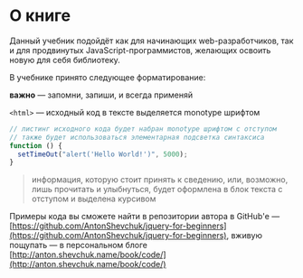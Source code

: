 # О книге

Данный учебник подойдёт как для начинающих web-разработчиков, так и для продвинутых JavaScript-программистов, желающих освоить новую для себя библиотеку.

В учебнике принято следующее форматирование:

**важно** — запомни, запиши, и всегда применяй

`<html>` — исходный код в тексте выделяется monotype шрифтом

```javascript
// листинг исходного кода будет набран monotype шрифтом с отступом
// также будет использоваться элементарная подсветка синтаксиса
function () {
  setTimeOut("alert('Hello World!')", 5000);
}
```

> информация, которую стоит принять к сведению,
> или, возможно, лишь прочитать и улыбнуться,
> будет оформлена в блок текста с отступом и выделена курсивом

Примеры кода вы сможете найти в репозитории автора в GitHub'е — [https://github.com/AntonShevchuk/jquery-for-beginners](https://github.com/AntonShevchuk/jquery-for-beginners), вживую пощупать — в персональном блоге [http://anton.shevchuk.name/book/code/](http://anton.shevchuk.name/book/code/)

